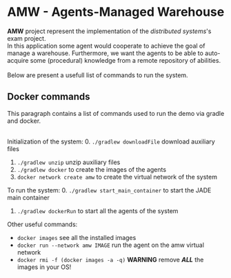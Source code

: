 <h1>AMW - Agents-Managed Warehouse</h1>

**AMW** project represent the implementation of the <i>distributed systems</i>'s exam project.</br>
In this application some agent would cooperate to achieve the goal of manage a warehouse. Furthermore, we want the agents to be able to auto-acquire some (procedural) knowledge from a remote repository of abilities.</br></br>
Below are present a usefull list of commands to run the system.

<h2>Docker commands</h2>
This paragraph contains a list of commands used to run the demo via gradle and docker.<br/><br/>

Initialization of the system:
0. `./gradlew downloadFile` download auxiliary files
1. `./gradlew unzip` unzip auxiliary files
2. `./gradlew docker` to create the images of the agents
3. `docker network create amw` to create the virtual network of the system

To run the system:
0. `./gradlew start_main_container` to start the JADE main container
1. `./gradlew dockerRun` to start all the agents of the system

Other useful commands:
- `docker images` see all the installed images
- `docker run --network amw IMAGE` run the agent on the amw virtual network
- `docker rmi -f (docker images -a -q)` **WARNING** remove ***ALL*** the images in your OS!